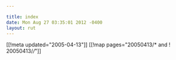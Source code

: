 ```yaml
---

title: index
date: Mon Aug 27 03:35:01 2012 -0400
layout: rut
---
```


[[!meta updated="2005-04-13"]]
[[!map pages="20050413/* and ! 20050413/*/*"]]
